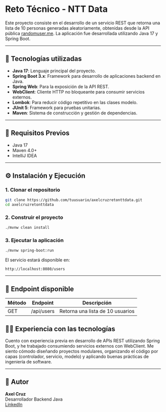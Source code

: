 # Reto Técnico - NTT Data

Este proyecto consiste en el desarrollo de un servicio REST que retorna una lista de 10 personas generadas aleatoriamente, obtenidas desde la API pública [randomuser.me](https://randomuser.me/). La aplicación fue desarrollada utilizando Java 17 y Spring Boot.

---

## 🚀 Tecnologías utilizadas

- **Java 17**: Lenguaje principal del proyecto.
- **Spring Boot 3.x**: Framework para desarrollo de aplicaciones backend en Java.
- **Spring Web**: Para la exposición de la API REST.
- **WebClient**: Cliente HTTP no bloqueante para consumir servicios externos.
- **Lombok**: Para reducir código repetitivo en las clases modelo.
- **JUnit 5**: Framework para pruebas unitarias.
- **Maven**: Sistema de construcción y gestión de dependencias.

---

## 📌 Requisitos Previos

- Java 17
- Maven 4.0+
- IntelliJ IDEA 

---

## ⚙️ Instalación y Ejecución

### 1. Clonar el repositorio

```bash
git clone https://github.com/tuusuario/axelcruzretonttdata.git
cd axelcruzretonttdata
```

### 2. Construir el proyecto

```bash
./mvnw clean install
```

### 3. Ejecutar la aplicación

```bash
./mvnw spring-boot:run
```

El servicio estará disponible en:

```
http://localhost:8080/users
```

---
## 📲 Endpoint disponible

| Método | Endpoint | Descripción                        |
|--------|----------|------------------------------------|
| GET    | /api/users    | Retorna una lista de 10 usuarios   |


## 🧑‍💻 Experiencia con las tecnologías

Cuento con experiencia previa en desarrollo de APIs REST utilizando Spring Boot, y he trabajado consumiendo servicios externos con WebClient. Me siento cómodo diseñando proyectos modulares, organizando el código por capas (controlador, servicio, modelo) y aplicando buenas prácticas de ingeniería de software.

---

## 👤 Autor

**Axel Cruz**  
Desarrollador Backend Java  
[LinkedIn](https://www.linkedin.com/in/axelloarte/)